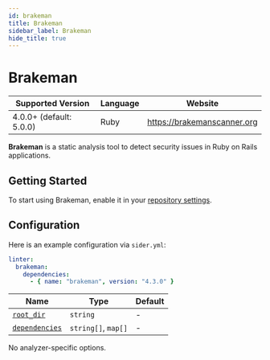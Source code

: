 ```yaml
---
id: brakeman
title: Brakeman
sidebar_label: Brakeman
hide_title: true
---
```


# Brakeman

| Supported Version       | Language | Website                     |
| ----------------------- | -------- | --------------------------- |
| 4.0.0+ (default: 5.0.0) | Ruby     | https://brakemanscanner.org |

**Brakeman** is a static analysis tool to detect security issues in Ruby on Rails applications.

## Getting Started

To start using Brakeman, enable it in your [repository settings](../../getting-started/repository-settings.md).

## Configuration

Here is an example configuration via `sider.yml`:

```yaml
linter:
  brakeman:
    dependencies:
      - { name: "brakeman", version: "4.3.0" }
```

| Name                                                                                          | Type                | Default |
| --------------------------------------------------------------------------------------------- | ------------------- | ------- |
| [`root_dir`](../../getting-started/custom-configuration.md#linteranalyzer_idroot_dir)         | `string`            | -       |
| [`dependencies`](../../getting-started/custom-configuration.md#linteranalyzer_iddependencies) | `string[]`, `map[]` | -       |

No analyzer-specific options.
